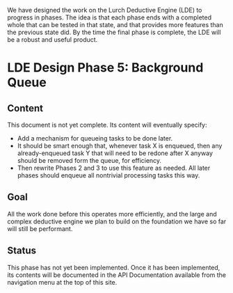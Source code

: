 
We have designed the work on the Lurch Deductive Engine (LDE) to progress in
phases.  The idea is that each phase ends with a completed whole that can be
tested in that state, and that provides more features than the previous
state did.  By the time the final phase is complete, the LDE will be a
robust and useful product.

# LDE Design Phase 5: Background Queue

## Content

This document is not yet complete.  Its content will eventually specify:

 * Add a mechanism for queueing tasks to be done later.
 * It should be smart enough that, whenever task X is enqueued, then any
   already-enqueued task Y that will need to be redone after X anyway
   should be removed form the queue, for efficiency.
 * Then rewrite Phases 2 and 3 to use this feature as needed.
   All later phases should enqueue all nontrivial processing tasks this way.

## Goal

All the work done before this operates more efficiently, and the large and
complex deductive engine we plan to build on the foundation we have so far
will still be performant.

## Status

This phase has not yet been implemented.  Once it has been implemented, its
contents will be documented in the API Documentation available from the
navigation menu at the top of this site.
